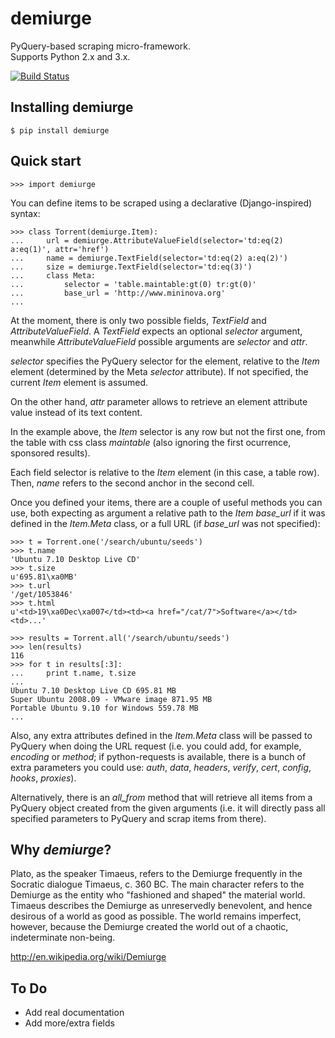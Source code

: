 demiurge
========

PyQuery-based scraping micro-framework.  
Supports Python 2.x and 3.x.

[![Build Status](https://travis-ci.org/matiasb/demiurge.png?branch=master)](https://travis-ci.org/matiasb/demiurge)


Installing demiurge
-------------------

    $ pip install demiurge


Quick start
-----------

    >>> import demiurge

You can define items to be scraped using a declarative (Django-inspired) syntax:

    >>> class Torrent(demiurge.Item):
    ...     url = demiurge.AttributeValueField(selector='td:eq(2) a:eq(1)', attr='href')
    ...     name = demiurge.TextField(selector='td:eq(2) a:eq(2)')
    ...     size = demiurge.TextField(selector='td:eq(3)')
    ...     class Meta:
    ...         selector = 'table.maintable:gt(0) tr:gt(0)'
    ...         base_url = 'http://www.mininova.org'
    ... 

At the moment, there is only two possible fields, *TextField* and
*AttributeValueField*. A *TextField* expects an optional *selector* argument,
meanwhile *AttributeValueField* possible arguments are *selector* and *attr*.

*selector* specifies the PyQuery selector for the element,
relative to the *Item* element (determined by the Meta *selector* attribute). If
not specified, the current *Item* element is assumed.

On the other hand, *attr* parameter allows to retrieve an element
attribute value instead of its text content.

In the example above, the *Item* selector is any row but not the first one, from
the table with css class *maintable* (also ignoring the first ocurrence,
sponsored results).

Each field selector is relative to the *Item* element (in this case, a table row).
Then, *name* refers to the second anchor in the second cell.

Once you defined your items, there are a couple of useful methods you can use,
both expecting as argument a relative path to the *Item* *base\_url* if it was
defined in the *Item.Meta* class, or a full URL (if *base\_url* was not specified):

    >>> t = Torrent.one('/search/ubuntu/seeds')
    >>> t.name
    'Ubuntu 7.10 Desktop Live CD'
    >>> t.size
    u'695.81\xa0MB'
    >>> t.url
    '/get/1053846'
    >>> t.html
    u'<td>19\xa0Dec\xa007</td><td><a href="/cat/7">Software</a></td><td>...'

    >>> results = Torrent.all('/search/ubuntu/seeds')
    >>> len(results)
    116
    >>> for t in results[:3]:
    ...     print t.name, t.size
    ... 
    Ubuntu 7.10 Desktop Live CD 695.81 MB
    Super Ubuntu 2008.09 - VMware image 871.95 MB
    Portable Ubuntu 9.10 for Windows 559.78 MB
    ...

Also, any extra attributes defined in the *Item.Meta* class will be passed
to PyQuery when doing the URL request (i.e. you could add, for example,
*encoding* or *method*; if python-requests is available, there is a bunch of
extra parameters you could use: *auth*, *data*, *headers*, *verify*, *cert*,
*config*, *hooks*, *proxies*).

Alternatively, there is an *all\_from* method that will retrieve all items from
a PyQuery object created from the given arguments (i.e. it will directly pass
all specified parameters to PyQuery and scrap items from there).


Why *demiurge*?
---------------

Plato, as the speaker Timaeus, refers to the Demiurge frequently in the Socratic
dialogue Timaeus, c. 360 BC. The main character refers to the Demiurge as the
entity who "fashioned and shaped" the material world. Timaeus describes the
Demiurge as unreservedly benevolent, and hence desirous of a world as good as
possible. The world remains imperfect, however, because the Demiurge created
the world out of a chaotic, indeterminate non-being.

http://en.wikipedia.org/wiki/Demiurge


To Do
-----

- Add real documentation
- Add more/extra fields
